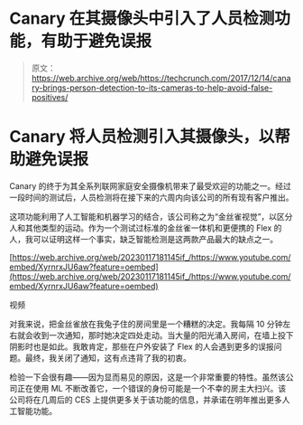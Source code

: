 # Canary 在其摄像头中引入了人员检测功能，有助于避免误报 

> 原文：<https://web.archive.org/web/https://techcrunch.com/2017/12/14/canary-brings-person-detection-to-its-cameras-to-help-avoid-false-positives/>

# Canary 将人员检测引入其摄像头，以帮助避免误报

Canary 的终于为其全系列联网家庭安全摄像机带来了最受欢迎的功能之一。经过一段时间的测试后，人员检测将在接下来的六周内向该公司的所有现有客户推出。

这项功能利用了人工智能和机器学习的结合，该公司称之为“金丝雀视觉”，以区分人和其他类型的运动。作为一个测试过标准的金丝雀一体机和更便携的 Flex 的人，我可以证明这样一个事实，缺乏智能检测是这两款产品最大的缺点之一。

[https://web.archive.org/web/20230117181145if_/https://www.youtube.com/embed/XyrnrxJU6aw?feature=oembed](https://web.archive.org/web/20230117181145if_/https://www.youtube.com/embed/XyrnrxJU6aw?feature=oembed)

视频

对我来说，把金丝雀放在我兔子住的房间里是一个糟糕的决定。我每隔 10 分钟左右就会收到一次通知，那时她决定四处走动。当大量的阳光涌入房间，在墙上投下阴影时也是如此。我敢肯定，那些在户外安装了 Flex 的人会遇到更多的误报问题。最终，我关闭了通知，这有点违背了我的初衷。

检验一下会很有趣——因为显而易见的原因，这是一个非常重要的特性。虽然该公司正在使用 ML 不断改善它，一个错误的身份可能是一个不幸的房主大扫兴。该公司将在几周后的 CES 上提供更多关于该功能的信息，并承诺在明年推出更多人工智能功能。